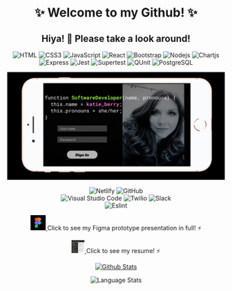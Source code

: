 <h1 align="center">✨ Welcome to my Github! ✨ </h1>

<h2 align="center"> Hiya! 👋 Please take a look around! </h2>

<div align="center">
  
![HTML](https://img.shields.io/badge/HTML-006466?logo=HTML5&logoColor=white)
![CSS3](https://img.shields.io/badge/CSS3-065A60?logo=css3&logoColor=white)
![JavaScript](https://img.shields.io/badge/JavaScript-0B525B?logo=javascript&logoColor=white)
![React](https://img.shields.io/badge/React-144552?logo=react&logoColor=white)
![Bootstrap](https://img.shields.io/badge/Bootstrap-212F45?logo=bootstrap&logoColor=white)
![Nodejs](https://img.shields.io/badge/Nodejs-312244?logo=Node.js&logoColor=white)
![Chartjs](https://img.shields.io/badge/Chartjs-4B2555?logo=Chart.js&logoColor=white)
![Express](https://img.shields.io/badge/Express-4D194D?logo=Express&logoColor=white)
![Jest](https://img.shields.io/badge/Jest-5C1E5C?logo=jest&logoColor=white)
![Supertest](https://img.shields.io/badge/Supertest-7400B8?logo=supertest&logoColor=white)
![QUnit](https://img.shields.io/badge/QUnit-6930C3?logo=qunit&logoColor=white)
![PostgreSQL](https://img.shields.io/badge/PostgreSQL-5E60CE?logo=postgresql&logoColor=white)

</div>

<img src='Screenshot 2021-02-09 at 8.14.35 AM.png' alt='Katie Berry Software Engineer' />

<div align="center">

![Netlify](https://img.shields.io/badge/Netlify-48BFE3?logo=netlify&logoColor=white)
![GitHub](https://img.shields.io/badge/GitHub-56CFE1?logo=github&logoColor=white)	
![Visual Studio Code](https://img.shields.io/badge/Visual%20Studio%20Code-64DFDF?logo=Visual%20Studio%20Code&logoColor=white)
![Twilio](https://img.shields.io/badge/Twilio-72EFDD?logo=Twilio&logoColor=white)
![Slack](https://img.shields.io/badge/Slack-80FFDB?logo=Slack&logoColor=white)	 
![Eslint](https://img.shields.io/badge/ESLint-D6FFF3?logo=ESLint&logoColor=white)	 

</div>

<p align="center">
 <a href="https://www.figma.com/proto/XPSlyclg1L5GTDKTujw5Yg/introductions?node-id=0%3A3&scaling=scale-down" target="_blank" > <img src="figma logo.PNG" alt="Figma Logo" width="35" height="35"/> <a> Click to see my Figma prototype presentation in full! ⚡
</p>

<p align="center">
 <a href="Katie Berry - Fullstack Developer.pdf" target="_blank" > <img src="kb-dev.PNG" alt="Katie Berry Resume" width="30" height="30"/> <a> Click to see my resume! ⚡
</p>

<p align="center">
 <a href="https://github.com/KatieMBerry/KatieMBerry">
  <img src="https://github-readme-stats.vercel.app/api?username=KatieMBerry&show_icons=true&count_private=true&include_all_commits&hide=issues&theme=highcontrast" alt="Github Stats"/></a> 
  
</p>

<p align="center">
 <img src="https://github-readme-stats.vercel.app/api/top-langs/?username=KatieMBerry&theme=highcontrast&show_icons=true&layout=compact" alt="Language Stats" /> 
</p>
<!--
*** is a repository because its `README.md` (this file) appears on your GitHub profile.
Here are some ideas to get you started:
- 🔭 I’m currently working on ...
- 🌱 I’m currently learning ...
- 👯 I’m looking to collaborate on ...
- 💬 Ask me about ...
- 📫 How to reach me: ...
- 😄 Pronouns: she/her
-  Fun fact: ...
-->
